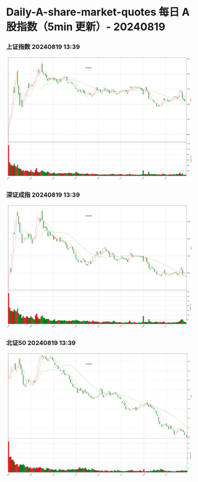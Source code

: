
# Daily-A-share-market-quotes 每日 A 股指数（5min 更新）- 20240819

### 上证指数 20240819 13:39
![](./fig/2024/8/20240819-sh000001.png)

### 深证成指 20240819 13:39
![](./fig/2024/8/20240819-sz399001.png)

### 北证50 20240819 13:39
![](./fig/2024/8/20240819-bj899050.png)
